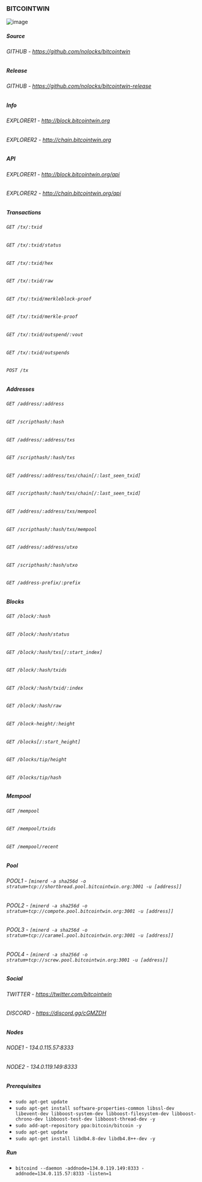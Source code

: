 ### BITCOINTWIN
![image](https://pbs.twimg.com/profile_images/1179290642939146240/TNXUAheq_400x400.png)


##### Source
###### GITHUB - https://github.com/nolocks/bitcointwin  


##### Release
###### GITHUB - https://github.com/nolocks/bitcointwin-release  


##### Info
###### EXPLORER1 - http://block.bitcointwin.org  
###### EXPLORER2 - http://chain.bitcointwin.org  

##### API
###### EXPLORER1 - http://block.bitcointwin.org/api  
###### EXPLORER2 - http://chain.bitcointwin.org/api  

##### Transactions
###### `GET /tx/:txid`
###### `GET /tx/:txid/status`
###### `GET /tx/:txid/hex`
###### `GET /tx/:txid/raw`
###### `GET /tx/:txid/merkleblock-proof`
###### `GET /tx/:txid/merkle-proof`
###### `GET /tx/:txid/outspend/:vout`
###### `GET /tx/:txid/outspends`
###### `POST /tx`

##### Addresses
###### `GET /address/:address`
###### `GET /scripthash/:hash`
###### `GET /address/:address/txs`
###### `GET /scripthash/:hash/txs`
###### `GET /address/:address/txs/chain[/:last_seen_txid]`
###### `GET /scripthash/:hash/txs/chain[/:last_seen_txid]`
###### `GET /address/:address/txs/mempool`
###### `GET /scripthash/:hash/txs/mempool`
###### `GET /address/:address/utxo`
###### `GET /scripthash/:hash/utxo`
###### `GET /address-prefix/:prefix`

##### Blocks
###### `GET /block/:hash`
###### `GET /block/:hash/status`
###### `GET /block/:hash/txs[/:start_index]`
###### `GET /block/:hash/txids`
###### `GET /block/:hash/txid/:index`
###### `GET /block/:hash/raw`
###### `GET /block-height/:height`
###### `GET /blocks[/:start_height]`
###### `GET /blocks/tip/height`
###### `GET /blocks/tip/hash`

##### Mempool
###### `GET /mempool`
###### `GET /mempool/txids`
###### `GET /mempool/recent`

##### Pool  
###### POOL1 - `[minerd -a sha256d -o stratum+tcp://shortbread.pool.bitcointwin.org:3001 -u [address]]`  
###### POOL2 - `[minerd -a sha256d -o stratum+tcp://compote.pool.bitcointwin.org:3001 -u [address]]`  
###### POOL3 - `[minerd -a sha256d -o stratum+tcp://caramel.pool.bitcointwin.org:3001 -u [address]]`  
###### POOL4 - `[minerd -a sha256d -o stratum+tcp://screw.pool.bitcointwin.org:3001 -u [address]]`  

##### Social
###### TWITTER - https://twitter.com/bitcointwin  
###### DISCORD - https://discord.gg/cGMZDH  


##### Nodes
###### NODE1 - 134.0.115.57:8333  
###### NODE2 - 134.0.119.149:8333  


##### Prerequisites
- `sudo apt-get update`  
- `sudo apt-get install software-properties-common libssl-dev libevent-dev libboost-system-dev libboost-filesystem-dev libboost-chrono-dev libboost-test-dev libboost-thread-dev -y`  
- `sudo add-apt-repository ppa:bitcoin/bitcoin -y`  
- `sudo apt-get update`  
- `sudo apt-get install libdb4.8-dev libdb4.8++-dev -y`  


##### Run
- `bitcoind --daemon -addnode=134.0.119.149:8333 -addnode=134.0.115.57:8333 -listen=1`  
